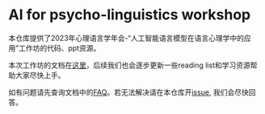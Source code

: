 # AI for psycho-linguistics workshop
本仓库提供了2023年心理语言学年会-“人工智能语言模型在语言心理学中的应用”工作坊的代码、ppt资源。

本次工作坊的文档在[这里](https://ai-for-psycholinguistics.readthedocs.io/zh-cn/latest/intro.html)，后续我们也会逐步更新一些reading list和学习资源帮助大家尽快上手。

如有问题请先查询文档中的[FAQ](https://ai-for-psycholinguistics.readthedocs.io/zh-cn/latest/question.html)。若无法解决请在本仓库开[issue](https://github.com/DingNLab/workshop/issues), 我们会尽快回答。
